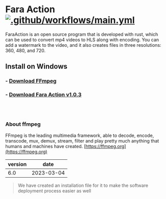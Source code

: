 # Fara Action [![.github/workflows/main.yml](https://github.com/faramadrak/fara-action/actions/workflows/main.yml/badge.svg)](https://github.com/faramadrak/fara-action/actions/workflows/main.yml)
FaraAction is an open source program that is developed with rust, which can be used to convert mp4 videos to HLS along with encoding. You can add a watermark to the video, and it also creates files in three resolutions: 360, 480, and 720.


## Install on Windows

### - [Download FFmpeg](https://github.com/faramadrak/fara-action/releases/download/ffmpeg-6/ffmpeg-6.exe)
### - [Download Fara Action v1.0.3](https://github.com/faramadrak/fara-action/releases/download/1.0.3/FaraAction-win-setup-v1.0.3.exe)


<br>
<br>

### About ffmpeg
FFmpeg is the leading multimedia framework, able to decode, encode, transcode, mux, demux, stream, filter and play pretty much anything that humans and machines have created. 
[https://ffmpeg.org](https://ffmpeg.org)  

|version    |   date     |
|-----------|------------|
|   6.0     | 2023-03-04 |

> We have created an installation file for it to make the software deployment process easier as well
